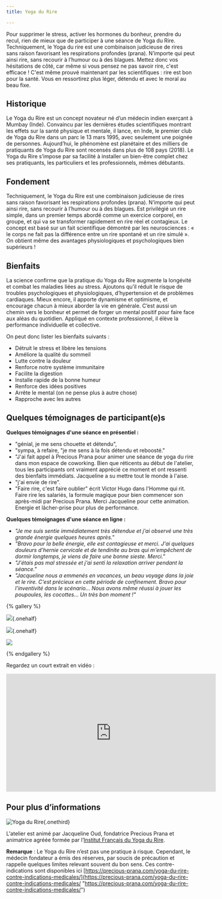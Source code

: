 ```yaml
---
title: Yoga du Rire

---
```

Pour supprimer le stress, activer les hormones du bonheur, prendre du recul, rien de mieux que de participer à une séance de Yoga du Rire. Techniquement, le Yoga du rire est une combinaison judicieuse de rires sans raison favorisant les respirations profondes (prana). N’importe qui peut ainsi rire, sans recourir à l’humour ou à des blagues. Mettez donc vos hésitations de côté, car même si vous pensez ne pas savoir rire, c'est efficace ! C'est même prouvé maintenant par les scientifiques : rire est bon pour la santé. Vous en ressortirez plus léger, détendu et avec le moral au beau fixe.

## Historique

Le Yoga du Rire est un concept novateur né d’un médecin indien exerçant à Mumbay (Inde). Convaincu par les dernières études scientifiques montrant les effets sur la santé physique et mentale, il lance, en Inde, le premier club de Yoga du Rire dans un parc le 13 mars 1995, avec seulement une poignée de personnes. Aujourd’hui, le phénomène est planétaire et des milliers de pratiquants de Yoga du Rire sont recensés dans plus de 108 pays (2018). Le Yoga du Rire s’impose par sa facilité à installer un bien-être complet chez ses pratiquants, les particuliers et les professionnels, mêmes débutants.

## Fondement

Techniquement, le Yoga du Rire est une combinaison judicieuse de rires sans raison favorisant les respirations profondes (prana). N’importe qui peut ainsi rire, sans recourir à l’humour ou à des blagues. Est privilégié un rire simple, dans un premier temps abordé comme un exercice corporel, en groupe, et qui va se transformer rapidement en rire réel et contagieux. Le concept est basé sur un fait scientifique démontré par les neurosciences : « le corps ne fait pas la différence entre un rire spontané et un rire simulé ». On obtient même des avantages physiologiques et psychologiques bien supérieurs !

## Bienfaits

La science confirme que la pratique du Yoga du Rire augmente la longévité et combat les maladies liées au stress. Ajoutons qu’il réduit le risque de troubles psychologiques et physiologiques, d’hypertension et de problèmes cardiaques. Mieux encore, il apporte dynamisme et optimisme, et encourage chacun à mieux aborder la vie en générale. C’est aussi un chemin vers le bonheur et permet de forger un mental positif pour faire face aux aléas du quotidien. Appliqué en contexte professionnel, il élève la performance individuelle et collective.

On peut donc lister les bienfaits suivants :

* Détruit le stress et libère les tensions
* Améliore la qualité du sommeil
* Lutte contre la douleur
* Renforce notre système immunitaire
* Facilite la digestion
* Installe rapide de la bonne humeur
* Renforce des idées positives
* Arrête le mental (on ne pense plus à autre chose)
* Rapproche avec les autres

## Quelques témoignages de participant(e)s

**Quelques témoignages d'une séance en présentiel :**

* "génial, je me sens chouette et détendu",
* "sympa, à refaire, "je me sens à la fois détendu et reboosté."
* "J'ai fait appel à Precious Prana pour animer une séance de yoga du rire dans mon espace de coworking. Bien que réticents au début de l'atelier, tous les participants ont vraiment apprécié ce moment et ont ressenti des bienfaits immédiats. Jacqueline a su mettre tout le monde à l'aise.
* "j'ai envie de rire".
* "Faire rire, c'est faire oublier" écrit Victor Hugo dans l'Homme qui rit. Faire rire les salariés, la formule magique pour bien commencer son après-midi par Precious Prana. Merci Jacqueline pour cette animation. Energie et lâcher-prise pour plus de performance.

**Quelques témoignages d'une séance en ligne :**

* _"Je me suis sentie immédiatement très détendue et j'ai observé une très grande énergie quelques heures après."_
* _"Bravo pour la belle énergie, elle est contagieuse et merci. J'ai quelques douleurs d’hernie cervicale et de tendinite au bras qui m'empêchent de dormir longtemps, je viens de faire une bonne sieste. Merci."_
* _"J'étais pas mal stressée et j'ai senti la relaxation arriver pendant la séance."_
* _"Jacqueline nous a emmenés en vacances, un beau voyage dans la joie et le rire. C'est précieux en cette période de confinement. Bravo pour l'inventivité dans le scénario… Nous avons même réussi à jouer les poupoules, les cocottes… Un très bon moment !"_

{% gallery %}

![](/images/Yoga-du-rire-Rooftop-Feb-2020-4.jpg){.onehalf}

![](/images/Yoga-du-rire-Rooftop-Feb-2020-1.jpg){.onehalf}

![](/images/Ho-ho-hahaha6-enfants-floute.png)

{% endgallery %}

Regardez un court extrait en vidéo :

<iframe width="560" height="315" src="https://www.youtube.com/embed/CTE2uGTJrRw" frameborder="0" allow="accelerometer; autoplay; encrypted-media; gyroscope; picture-in-picture" allowfullscreen></iframe>

## Pour plus d’informations

![Yoga du Rire](/images/yoga-du-rire-logo-officiel.jpg){.onethird}

L'atelier est animé par Jacqueline Oud, fondatrice Precious Prana et animatrice agréée formée par l’[Institut Français du Yoga du Rire](https://www.formation-yogadurire.fr/).

**Remarque** : Le Yoga du Rire n’est pas une pratique à risque. Cependant, le médecin fondateur a émis des réserves, par soucis de précaution et rappelle quelques limites relevant souvent du bon sens. Ces contre-indications sont disponibles ici  [https://precious-prana.com/yoga-du-rire-contre-indications-medicales/](https://precious-prana.com/yoga-du-rire-contre-indications-medicales/ "https://precious-prana.com/yoga-du-rire-contre-indications-medicales/")